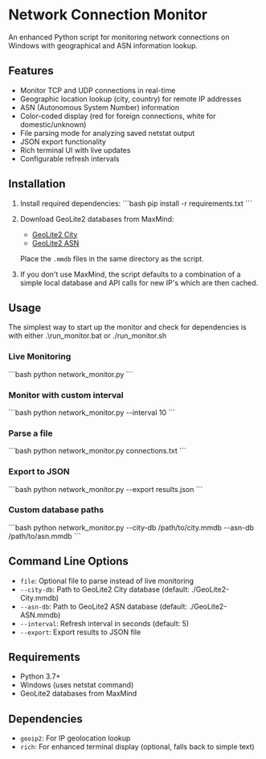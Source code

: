 # Network Connection Monitor

An enhanced Python script for monitoring network connections on Windows with geographical and ASN information lookup.

## Features

- Monitor TCP and UDP connections in real-time
- Geographic location lookup (city, country) for remote IP addresses
- ASN (Autonomous System Number) information
- Color-coded display (red for foreign connections, white for domestic/unknown)
- File parsing mode for analyzing saved netstat output
- JSON export functionality
- Rich terminal UI with live updates
- Configurable refresh intervals

## Installation

1. Install required dependencies:
\`\`\`bash
pip install -r requirements.txt
\`\`\`

2. Download GeoLite2 databases from MaxMind:
   - [GeoLite2 City](https://dev.maxmind.com/geoip/geolite2-free-geolocation-data)
   - [GeoLite2 ASN](https://dev.maxmind.com/geoip/geolite2-free-geolocation-data)
   
   Place the `.mmdb` files in the same directory as the script.

3. If you don't use MaxMind, the script defaults to a combination of a simple local database and API calls for new IP's which are then cached.

## Usage
The simplest way to start up the monitor and check for dependencies is with either .\run_monitor.bat or ./run_monitor.sh

### Live Monitoring
\`\`\`bash
python network_monitor.py
\`\`\`

### Monitor with custom interval
\`\`\`bash
python network_monitor.py --interval 10
\`\`\`

### Parse a file
\`\`\`bash
python network_monitor.py connections.txt
\`\`\`

### Export to JSON
\`\`\`bash
python network_monitor.py --export results.json
\`\`\`

### Custom database paths
\`\`\`bash
python network_monitor.py --city-db /path/to/city.mmdb --asn-db /path/to/asn.mmdb
\`\`\`

## Command Line Options

- `file`: Optional file to parse instead of live monitoring
- `--city-db`: Path to GeoLite2 City database (default: ./GeoLite2-City.mmdb)
- `--asn-db`: Path to GeoLite2 ASN database (default: ./GeoLite2-ASN.mmdb)
- `--interval`: Refresh interval in seconds (default: 5)
- `--export`: Export results to JSON file

## Requirements

- Python 3.7+
- Windows (uses netstat command)
- GeoLite2 databases from MaxMind

## Dependencies

- `geoip2`: For IP geolocation lookup
- `rich`: For enhanced terminal display (optional, falls back to simple text)
